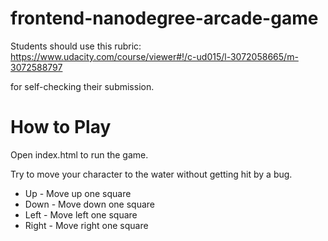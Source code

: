 frontend-nanodegree-arcade-game
===============================

Students should use this rubric: https://www.udacity.com/course/viewer#!/c-ud015/l-3072058665/m-3072588797

for self-checking their submission.


How to Play
===============================

Open index.html to run the game.

Try to move your character to the water without getting hit by a bug.

* Up - Move up one square
* Down - Move down one square
* Left - Move left one square
* Right - Move right one square